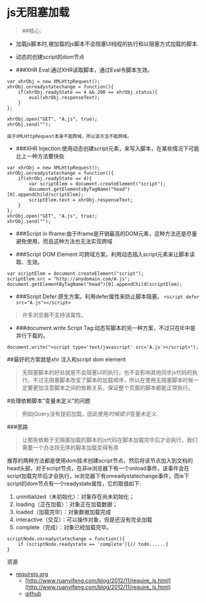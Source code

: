 # js无阻塞加载
>##核心:
-  加载js脚本时,被加载的js脚本不会阻塞UI线程的执行和以阻塞方式加载的脚本.
-  动态的创建script的dom节点

- ###XHR Eval:通过XHR读取脚本，通过Eval令脚本生效。

```
var xhrObj = new XMLHttpRequest();
xhrObj.onreadystatechange = function(){
    if(xhrObj.readyState == 4 && 200 == xhrObj.status){
        eval(xhrObj.responseText);
    }
};

xhrObj.open("GET", "A.js", true);
xhrObj.send("");
```
`由于XMLHttpRequest本身不能跨域，所以该方法不能跨域。`

- ###XHR Injection:使用动态创建script元素，来写入脚本，在某些情况下可能比上一种方法要快些

```
var xhrObj = new XMLHttpRequest();
xhrObj.onreadystatechange = function(){
    if(xhrObj.readyState == 4){
        var scriptElem = document.createElement("script");
        document.getElementsByTagName("head")[0].appendChild(scriptElem);
        scriptElem.text = xhrObj.responseText;
    }
};
xhrObj.open("GET", "A.js", true);
xhrObj.send("");
```

-  ###Script in Iframe:由于Iframe是开销最高的DOM元素，这种方法还是尽量避免使用，而且这种方法也无法实现跨域

- ###Script DOM Element:可跨域方案，利用动态插入script元素来让脚本读取、生效。

```
var scriptElem = document.createElement("script");
scriptElem.src = "http://anydomain.com/A.js";
document.getElementByTagName("head")[0].appendChild(scriptElem);
```

- ###Script Defer:原生方案。利用defer属性来防止脚本阻塞。
`<script defer src="A.js"></script>`
>许多浏览器不支持该属性。

- ###document.write Script Tag:动态写脚本的另一种方案，不过只在IE中是并行下载的。

```document.write("<script type='text/javascript' src='A.js'></script>");```

##最好的方案就是xhr 注入和script dom element

> 无阻塞脚本的好处就是不会阻塞UI的执行，也不会影响其他同步js代码的执行，不过无阻塞脚本改变了脚本的加载顺序，所以在使用无阻塞脚本时候一定要更加注意脚本之间的依赖关系，保证整个页面的脚本都能正常执行。




#处理依赖脚本"变量未定义"的问题
>例如jQuery没有提前加载，因此使用$时候提示$变量未定义.

###思路
>让那些依赖于无阻塞加载的脚本的js代码在脚本加载完毕后才会执行，我们需要一个办法将无序的脚本加载变得有序

推荐的两种方法都是使用dom技术创建script节点，然后将该节点加入到文档的head头部，对于script节点，在非ie浏览器下有一个onload事件，该事件会在script加载完毕后才会执行，ie浏览器下有onreadystatechange事件，而ie下script的dom节点有一个readystate属性，它的取值如下:
1. uninitialized（未初始化）：对象存在尚未初始化；
2. loading（正在加载）：对象正在加载数据；
3. loaded（加载完毕）：对象数据加载完成
4. interactive（交互）：可以操作对象，但是还没有完全加载
5. complete（完成）：对象已经加载完毕。

```
scriptNode.onreadystatechange = function(){
    if (scriptNode.readystate == 'complete'){// todo......}
}
```


资源
- [requirejs.org](requirejs.org)
    -  [http://www.ruanyifeng.com/blog/2012/11/require_js.html](http://www.ruanyifeng.com/blog/2012/11/require_js.html)
    - [github](https://github.com/jrburke/requirejs)

